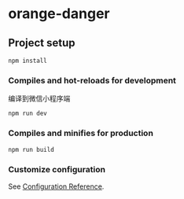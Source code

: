 # orange-danger

## Project setup
```
npm install
```

### Compiles and hot-reloads for development
编译到微信小程序端
```
npm run dev 
```

### Compiles and minifies for production
```
npm run build
```

### Customize configuration
See [Configuration Reference](https://cli.vuejs.org/config/).
